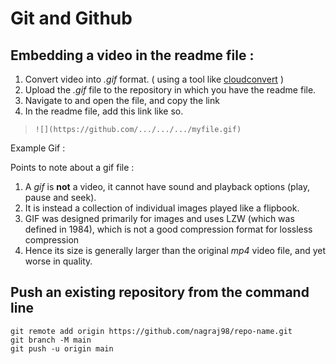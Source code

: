 ﻿# Git and Github

## Embedding a video in the readme file :
 1. Convert video into *.gif* format. ( using a tool like [cloudconvert](https://cloudconvert.com/gif-converter) )
 2. Upload the *.gif* file to the repository in which you have the readme file.
 3. Navigate to and open the file, and copy the link
 4. In the readme file, add this link like so.
 > `![](https://github.com/.../.../.../myfile.gif)`

Example Gif :
![]()

Points to note about a gif file :
1. A *gif* is **not** a video, it cannot have sound and playback options (play, pause and seek).
2. It is instead a collection of individual images played like a flipbook. 
3. GIF was designed primarily for images and uses LZW (which was defined in 1984), which is not a good compression format for lossless compression
4. Hence its size is generally larger than the original *mp4* video file, and yet worse in quality.


## Push an existing repository from the command line
```
git remote add origin https://github.com/nagraj98/repo-name.git
git branch -M main
git push -u origin main
```
